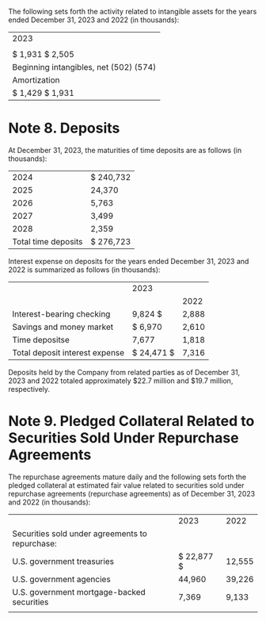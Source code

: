 The following sets forth the activity related to intangible assets for the years ended December 31, 2023 and 2022 (in thousands):   

<table><tr><td>2023</td></tr><tr><td></td></tr><tr><td>$ 1,931 $ 2,505</td></tr><tr><td>Beginning intangibles, net (502) (574)</td></tr><tr><td>Amortization</td></tr><tr><td>$ 1,429 $ 1,931</td></tr></table>

# Note 8. Deposits

At December 31, 2023, the maturities of time deposits are as follows (in thousands):

<table><tr><td>2024</td><td>$ 240,732</td></tr><tr><td>2025</td><td>24,370</td></tr><tr><td>2026</td><td>5,763</td></tr><tr><td>2027</td><td>3,499</td></tr><tr><td>2028</td><td>2,359</td></tr><tr><td>Total time deposits</td><td>$ 276,723</td></tr></table>

Interest expense on deposits for the years ended December 31, 2023 and 2022 is summarized as follows (in thousands):

<table><tr><td rowspan="2"></td><td colspan="2">2023</td></tr><tr><td></td><td>2022</td></tr><tr><td>Interest-bearing checking</td><td>9,824 $</td><td>2,888</td></tr><tr><td>Savings and money market</td><td>$ 6,970</td><td>2,610</td></tr><tr><td>Time depositse</td><td>7,677</td><td>1,818</td></tr><tr><td>Total deposit interest expense</td><td>$ 24,471 $</td><td>7,316</td></tr></table>

Deposits held by the Company from related parties as of December 31, 2023 and 2022 totaled approximately $\$ 22.7$ million and $\$ 19.7$ million, respectively.

# Note 9. Pledged Collateral Related to Securities Sold Under Repurchase Agreements

The repurchase agreements mature daily and the following sets forth the pledged collateral at estimated fair value related to securities sold under repurchase agreements (repurchase agreements) as of December 31, 2023 and 2022 (in thousands):

<table><tr><td></td><td>2023</td><td>2022</td></tr><tr><td>Securities sold under agreements to repurchase:</td><td></td><td></td></tr><tr><td>U.S. government treasuries</td><td>$ 22,877 $</td><td>12,555</td></tr><tr><td>U.S. government agencies</td><td>44,960</td><td>39,226</td></tr><tr><td>U.S. government mortgage-backed securities</td><td>7,369</td><td>9,133</td></tr><tr><td></td><td></td><td></td></tr></table>